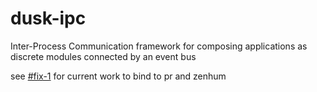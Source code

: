 # dusk-ipc

Inter-Process Communication framework for composing applications as discrete
modules connected by an event bus

see [#fix-1](https://github.com/dusk-network/dusk-blockchain/tree/master/pkg/util/nativeutils/eventbus) for current work to bind to pr and zenhum
